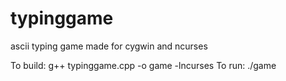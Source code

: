 # typinggame
ascii typing game made for cygwin and ncurses

To build: g++ typinggame.cpp -o game -lncurses
To run: ./game
